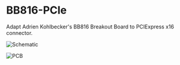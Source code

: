 # BB816-PCIe
Adapt Adrien Kohlbecker's BB816 Breakout Board to PCIExpress x16 connector.

![Schematic](images/BB816-PCIe.png)

![PCB](images/pcb.png) 
 